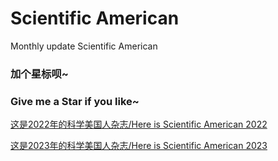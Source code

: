 # Scientific American
Monthly update Scientific American
### 加个**星标**呗~
### Give me a **Star** if you like~

[这是2022年的科学美国人杂志/Here is Scientific American 2022](https://github.com/ThomasSu1/Scientific_American/tree/main/2022)

[这是2023年的科学美国人杂志/Here is Scientific American 2023](https://github.com/ThomasSu1/Scientific_American/tree/main/2023)

